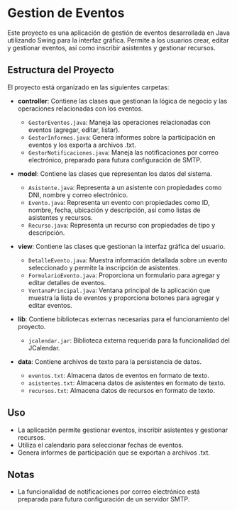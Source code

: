 # Gestion de Eventos

Este proyecto es una aplicación de gestión de eventos desarrollada en Java utilizando Swing para la interfaz gráfica. Permite a los usuarios crear, editar y gestionar eventos, así como inscribir asistentes y gestionar recursos.

## Estructura del Proyecto

El proyecto está organizado en las siguientes carpetas:

- **controller**: Contiene las clases que gestionan la lógica de negocio y las operaciones relacionadas con los eventos.
  - `GestorEventos.java`: Maneja las operaciones relacionadas con eventos (agregar, editar, listar).
  - `GestorInformes.java`: Genera informes sobre la participación en eventos y los exporta a archivos .txt.
  - `GestorNotificaciones.java`: Maneja las notificaciones por correo electrónico, preparado para futura configuración de SMTP.

- **model**: Contiene las clases que representan los datos del sistema.
  - `Asistente.java`: Representa a un asistente con propiedades como DNI, nombre y correo electrónico.
  - `Evento.java`: Representa un evento con propiedades como ID, nombre, fecha, ubicación y descripción, así como listas de asistentes y recursos.
  - `Recurso.java`: Representa un recurso con propiedades de tipo y descripción.

- **view**: Contiene las clases que gestionan la interfaz gráfica del usuario.
  - `DetalleEvento.java`: Muestra información detallada sobre un evento seleccionado y permite la inscripción de asistentes.
  - `FormularioEvento.java`: Proporciona un formulario para agregar y editar detalles de eventos.
  - `VentanaPrincipal.java`: Ventana principal de la aplicación que muestra la lista de eventos y proporciona botones para agregar y editar eventos.

- **lib**: Contiene bibliotecas externas necesarias para el funcionamiento del proyecto.
  - `jcalendar.jar`: Biblioteca externa requerida para la funcionalidad del JCalendar.

- **data**: Contiene archivos de texto para la persistencia de datos.
  - `eventos.txt`: Almacena datos de eventos en formato de texto.
  - `asistentes.txt`: Almacena datos de asistentes en formato de texto.
  - `recursos.txt`: Almacena datos de recursos en formato de texto.
## Uso

- La aplicación permite gestionar eventos, inscribir asistentes y gestionar recursos.
- Utiliza el calendario para seleccionar fechas de eventos.
- Genera informes de participación que se exportan a archivos .txt.

## Notas

- La funcionalidad de notificaciones por correo electrónico está preparada para futura configuración de un servidor SMTP.